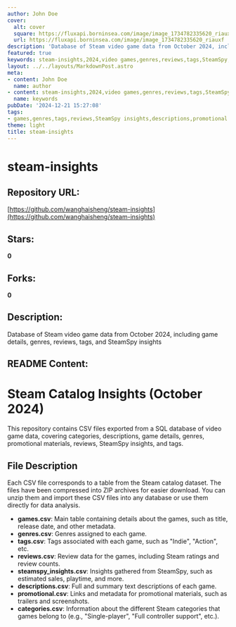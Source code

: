 ```yaml
---
author: John Doe
cover:
  alt: cover
  square: https://fluxapi.borninsea.com/image/image_1734782335620_riauxf
  url: https://fluxapi.borninsea.com/image/image_1734782335620_riauxf
description: 'Database of Steam video game data from October 2024, including game details, genres, reviews, tags, and SteamSpy insights'
featured: true
keywords: steam-insights,2024,video games,genres,reviews,tags,SteamSpy,game details,catalog insights,tags,CSV files,SQL database,Steam catalog,repositories,ZIP archives,metadata,game descriptions,promotional materials,insights,sales,playtime
layout: ../../layouts/MarkdownPost.astro
meta:
- content: John Doe
  name: author
- content: steam-insights,2024,video games,genres,reviews,tags,SteamSpy,game details,catalog insights,tags,CSV files,SQL database,Steam catalog,repositories,ZIP archives,metadata,game descriptions,promotional materials,insights,sales,playtime
  name: keywords
pubDate: '2024-12-21 15:27:08'
tags:
- games,genres,tags,reviews,SteamSpy insights,descriptions,promotional materials,categories
theme: light
title: steam-insights
---
```


# steam-insights

## Repository URL: 
[https://github.com/wanghaisheng/steam-insights](https://github.com/wanghaisheng/steam-insights)

## Stars: 
**0**

## Forks: 
**0**

## Description: 
Database of Steam video game data from October 2024, including game details, genres, reviews, tags, and SteamSpy insights

## README Content: 
# Steam Catalog Insights (October 2024)
This repository contains CSV files exported from a SQL database of video game data, covering categories, descriptions, game details, genres, promotional materials, reviews, SteamSpy insights, and tags.

## File Description
Each CSV file corresponds to a table from the Steam catalog dataset. The files have been compressed into ZIP archives for easier download. You can unzip them and import these CSV files into any database or use them directly for data analysis.

- **games.csv**: Main table containing details about the games, such as title, release date, and other metadata.
- **genres.csv**: Genres assigned to each game.
- **tags.csv**: Tags associated with each game, such as "Indie", "Action", etc.
- **reviews.csv**: Review data for the games, including Steam ratings and review counts.
- **steamspy_insights.csv**: Insights gathered from SteamSpy, such as estimated sales, playtime, and more.
- **descriptions.csv**: Full and summary text descriptions of each game.
- **promotional.csv**: Links and metadata for promotional materials, such as trailers and screenshots.
- **categories.csv**: Information about the different Steam categories that games belong to (e.g., "Single-player", "Full controller support", etc.).

